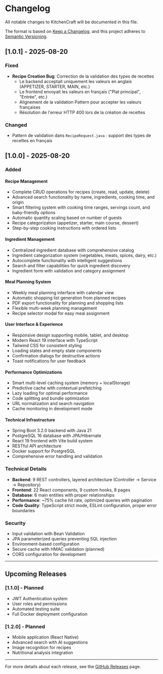 # Changelog

All notable changes to KitchenCraft will be documented in this file.

The format is based on [Keep a Changelog](https://keepachangelog.com/en/1.0.0/),
and this project adheres to [Semantic Versioning](https://semver.org/spec/v2.0.0.html).

## [1.0.1] - 2025-08-20

### Fixed
- **Recipe Creation Bug**: Correction de la validation des types de recettes
  - Le backend acceptait uniquement les valeurs en anglais (APPETIZER, STARTER, MAIN, etc.)
  - Le frontend envoyait les valeurs en français ("Plat principal", "Entrée", etc.)
  - Alignement de la validation Pattern pour accepter les valeurs françaises
  - Résolution de l'erreur HTTP 400 lors de la création de recettes

### Changed
- Pattern de validation dans `RecipeRequest.java` : support des types de recettes en français

## [1.0.0] - 2025-08-20

### Added

#### Recipe Management
- Complete CRUD operations for recipes (create, read, update, delete)
- Advanced search functionality by name, ingredients, cooking time, and origin
- Smart filtering system with cooking time ranges, servings count, and baby-friendly options
- Automatic quantity scaling based on number of guests
- Recipe categorization (appetizer, starter, main course, dessert)
- Step-by-step cooking instructions with ordered lists

#### Ingredient Management
- Centralized ingredient database with comprehensive catalog
- Ingredient categorization system (vegetables, meats, spices, dairy, etc.)
- Autocomplete functionality with intelligent suggestions
- Search and filter capabilities for quick ingredient discovery
- Ingredient form with validation and category assignment

#### Meal Planning System
- Weekly meal planning interface with calendar view
- Automatic shopping list generation from planned recipes
- PDF export functionality for planning and shopping lists
- Flexible multi-week planning management
- Recipe selector modal for easy meal assignment

#### User Interface & Experience
- Responsive design supporting mobile, tablet, and desktop
- Modern React 19 interface with TypeScript
- Tailwind CSS for consistent styling
- Loading states and empty state components
- Confirmation dialogs for destructive actions
- Toast notifications for user feedback

#### Performance Optimizations
- Smart multi-level caching system (memory + localStorage)
- Predictive cache with contextual prefetching
- Lazy loading for optimal performance
- Code splitting and bundle optimization
- URL normalization and search navigation
- Cache monitoring in development mode

#### Technical Infrastructure
- Spring Boot 3.2.0 backend with Java 21
- PostgreSQL 16 database with JPA/Hibernate
- React 19 frontend with Vite build system
- RESTful API architecture
- Docker support for PostgreSQL
- Comprehensive error handling and validation

### Technical Details
- **Backend**: 9 REST controllers, layered architecture (Controller → Service → Repository)
- **Frontend**: 22 React components, 9 custom hooks, 8 pages
- **Database**: 6 main entities with proper relationships
- **Performance**: ~75% cache hit rate, optimized queries with pagination
- **Code Quality**: TypeScript strict mode, ESLint configuration, proper error boundaries

### Security
- Input validation with Bean Validation
- JPA parameterized queries preventing SQL injection
- Environment-based configuration
- Secure cache with HMAC validation (planned)
- CORS configuration for development

---

## Upcoming Releases

### [1.1.0] - Planned
- JWT Authentication system
- User roles and permissions
- Automated testing suite
- Full Docker deployment configuration

### [1.2.0] - Planned
- Mobile application (React Native)
- Advanced search with AI suggestions
- Image recognition for recipes
- Nutritional analysis integration

---

For more details about each release, see the [GitHub Releases](https://github.com/Kaiju-31/KitchenCraft/releases) page.